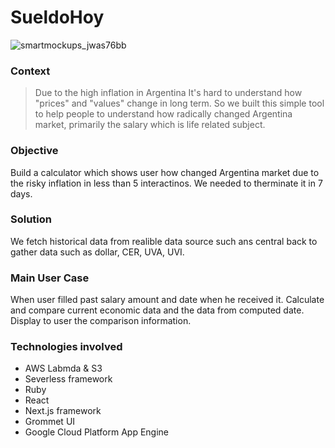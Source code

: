 # SueldoHoy

![smartmockups_jwas76bb](https://user-images.githubusercontent.com/19354273/58641657-fe6f6600-82d1-11e9-9330-80fd34621095.png)

### Context

> Due to the high inflation in Argentina
> It's hard to understand how "prices" and "values" change in long term.
> So we built this simple tool to help people to understand how radically changed Argentina market, primarily the salary which is life related subject.

### Objective
Build a calculator which shows user how changed Argentina market due to the risky inflation in less than 5 interactinos. We needed to therminate it in 7 days.

### Solution
We fetch historical data from realible data source such ans central back to gather data such as dollar, CER, UVA, UVI.
### Main User Case
When user filled past salary amount and date when he received it.
Calculate and compare current economic data and the data from computed date.
Display to user the comparison information.


### Technologies involved
- AWS Labmda & S3
- Severless framework
- Ruby
- React
- Next.js framework
- Grommet UI
- Google Cloud Platform App Engine
